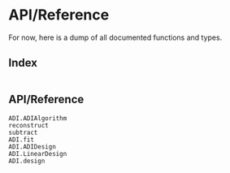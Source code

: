 # API/Reference

For now, here is a dump of all documented functions and types.

## Index

```@index
```

## API/Reference

```@docs
ADI.ADIAlgorithm
reconstruct
subtract
ADI.fit
ADI.ADIDesign
ADI.LinearDesign
ADI.design
```
